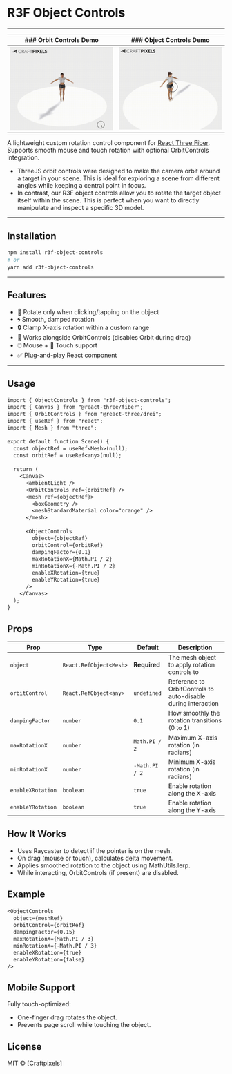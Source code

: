# R3F Object Controls

---
| ### Orbit Controls Demo | ### Object Controls Demo |
| ----------------------- | ------------------------ |
| ![Orbit Demo](Orbit.gif) | ![Object Demo](object.gif) |

A lightweight custom rotation control component for [React Three Fiber](https://github.com/pmndrs/react-three-fiber).  
Supports smooth mouse and touch rotation with optional OrbitControls integration.

* ThreeJS orbit controls were designed to make the camera orbit around a target in your scene. This is ideal for exploring a scene from different angles while keeping a central point in focus. 
* In contrast, our R3F object controls allow you to rotate the target object itself within the scene. This is perfect when you want to directly manipulate and inspect a specific 3D model. 

---

## Installation

```bash
npm install r3f-object-controls
# or
yarn add r3f-object-controls
```
---

## Features

- 🎯 Rotate only when clicking/tapping on the object
- 🌀 Smooth, damped rotation
- 🔒 Clamp X-axis rotation within a custom range
- 🔄 Works alongside OrbitControls (disables Orbit during drag)
- 🖱️ Mouse + 📱 Touch support
- ✅ Plug-and-play React component



---

## Usage

```tsx
import { ObjectControls } from "r3f-object-controls";
import { Canvas } from "@react-three/fiber";
import { OrbitControls } from "@react-three/drei";
import { useRef } from "react";
import { Mesh } from "three";

export default function Scene() {
  const objectRef = useRef<Mesh>(null);
  const orbitRef = useRef<any>(null);

  return (
    <Canvas>
      <ambientLight />
      <OrbitControls ref={orbitRef} />
      <mesh ref={objectRef}>
        <boxGeometry />
        <meshStandardMaterial color="orange" />
      </mesh>

      <ObjectControls
        object={objectRef}
        orbitControl={orbitRef}
        dampingFactor={0.1}
        maxRotationX={Math.PI / 2}
        minRotationX={-Math.PI / 2}
        enableXRotation={true}
        enableYRotation={true}
      />
    </Canvas>
  );
}
```

## Props

| Prop              | Type                    | Default        | Description                                                   |
| ----------------- | ----------------------- | -------------- | ------------------------------------------------------------- |
| `object`          | `React.RefObject<Mesh>` | **Required**   | The mesh object to apply rotation controls to                 |
| `orbitControl`    | `React.RefObject<any>`  | `undefined`    | Reference to OrbitControls to auto-disable during interaction |
| `dampingFactor`   | `number`                | `0.1`          | How smoothly the rotation transitions (0 to 1)                |
| `maxRotationX`    | `number`                | `Math.PI / 2`  | Maximum X-axis rotation (in radians)                          |
| `minRotationX`    | `number`                | `-Math.PI / 2` | Minimum X-axis rotation (in radians)                          |
| `enableXRotation` | `boolean`               | `true`         | Enable rotation along the X-axis                              |
| `enableYRotation` | `boolean`               | `true`         | Enable rotation along the Y-axis                              |


## How It Works

* Uses Raycaster to detect if the pointer is on the mesh.
* On drag (mouse or touch), calculates delta movement.
* Applies smoothed rotation to the object using MathUtils.lerp.
* While interacting, OrbitControls (if present) are disabled.

## Example

```tsx
<ObjectControls
  object={meshRef}
  orbitControl={orbitRef}
  dampingFactor={0.15}
  maxRotationX={Math.PI / 3}
  minRotationX={-Math.PI / 3}
  enableXRotation={true}
  enableYRotation={false}
/>
```

## Mobile Support

Fully touch-optimized:

* One-finger drag rotates the object.
* Prevents page scroll while touching the object.

## License

MIT © [Craftpixels]
